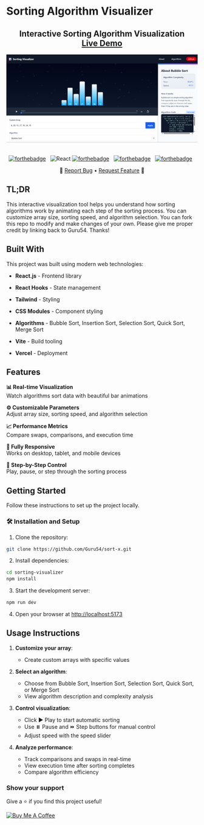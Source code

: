 # Sorting Algorithm Visualizer

<h2 align="center">
  Interactive Sorting Algorithm Visualization<br/>
  <a href="https://sort-x-vert.vercel.app/" target="_blank">Live Demo</a>
</h2>

<div align="center">
  <img alt="Demo" src="sorting-visualizer/public/demo.png" />
</div>

<br/>

<center>

[![forthebadge](https://forthebadge.com/images/badges/built-with-love.svg)](https://forthebadge.com) &nbsp;
![React](https://img.shields.io/badge/react-%2320232a.svg?style=for-the-badge&logo=react&logoColor=%2361DAFB)
[![forthebadge](https://forthebadge.com/images/badges/made-with-javascript.svg)](https://forthebadge.com) &nbsp;
[![forthebadge](https://forthebadge.com/images/badges/open-source.svg)](https://forthebadge.com) &nbsp;
[![forthebadge](https://forthebadge.com/images/badges/uses-git.svg)](https://forthebadge.com) &nbsp;

</center>
<div align="center">
  🔹 <a href="https://github.com/Guru54/sort-x/issues">Report Bug</a> • 
  <a href="https://github.com/Guru54/sort-x/issues">Request Feature</a> 🔹
</div>


## TL;DR

This interactive visualization tool helps you understand how sorting algorithms work by animating each step of the sorting process. You can customize array size, sorting speed, and algorithm selection.
You can fork this repo to modify and make changes of your own. Please give me proper credit by linking back to Guru54. Thanks!

## Built With

This project was built using modern web technologies:

- **React.js** - Frontend library
- **React Hooks** - State management
- **Tailwind** - Styling

- **CSS Modules** - Component styling
- **Algorithms** - Bubble Sort, Insertion Sort, Selection Sort, Quick Sort, Merge Sort
- **Vite** - Build tooling
- **Vercel** - Deployment

## Features

**📊 Real-time Visualization**  
Watch algorithms sort data with beautiful bar animations

**⚙️ Customizable Parameters**  
Adjust array size, sorting speed, and algorithm selection

**📈 Performance Metrics**  
Compare swaps, comparisons, and execution time

**📱 Fully Responsive**  
Works on desktop, tablet, and mobile devices

**🔁 Step-by-Step Control**  
Play, pause, or step through the sorting process

## Getting Started

Follow these instructions to set up the project locally.

### 🛠 Installation and Setup

1. Clone the repository:
```bash
git clone https://github.com/Guru54/sort-x.git
```

2. Install dependencies:
```bash
cd sorting-visualizer
npm install
```

3. Start the development server:
```bash
npm run dev
```

4. Open your browser at [http://localhost:5173](http://localhost:3000)

## Usage Instructions

1. **Customize your array**:
   - Create custom arrays with specific values

2. **Select an algorithm**:
   - Choose from Bubble Sort, Insertion Sort, Selection Sort, Quick Sort, or Merge Sort
   - View algorithm description and complexity analysis

3. **Control visualization**:
   - Click ▶️ Play to start automatic sorting
   - Use ⏸️ Pause and ⏩ Step buttons for manual control
   - Adjust speed with the speed slider

4. **Analyze performance**:
   - Track comparisons and swaps in real-time
   - View execution time after sorting completes
   - Compare algorithm efficiency

### Show your support

Give a ⭐ if you find this project useful!

<a href="buymeacoffee.com/guru54" target="_blank">
  <img src="https://cdn.buymeacoffee.com/buttons/v2/default-yellow.png" alt="Buy Me A Coffee" height="60px" width="217px">
</a>

